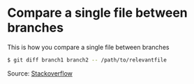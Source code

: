 # Compare a single file between branches

This is how you compare a single file between branches

```bash
$ git diff branch1 branch2 -- /path/to/relevantfile
```

Source: [Stackoverflow](https://stackoverflow.com/questions/4099742/how-to-compare-files-from-two-different-branches)
